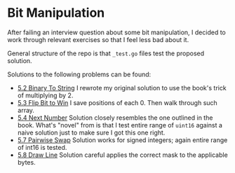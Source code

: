 # Bit Manipulation

After failing an interview question about some bit manipulation, I decided to
work through relevant exercises so that I feel less bad about it.

General structure of the repo is that `_test.go` files test the proposed solution.

Solutions to the following problems can be found:

* [5.2 Binary To String][b2s] I rewrote my original solution to use the book's trick of multiplying by 2.
* [5.3 Flip Bit to Win][flip] I save positions of each 0. Then walk through such array.
* [5.4 Next Number][next] Solution closely resembles the one outlined in the book. What's "novel" from is that I test entire range of `uint16` against a naive solution just to make sure I got this one right.
* [5.7 Pairwise Swap][swap] Solution works for signed integers; again entire range of int16 is tested.
* [5.8 Draw Line][draw] Solution careful applies the correct mask to the applicable bytes.


[b2s]: https://github.com/afiodorov/bit_manipulation/tree/master/binary_to_string.go
[flip]: https://github.com/afiodorov/bit_manipulation/tree/master/flip_bit_to_win.go
[next]: https://github.com/afiodorov/bit_manipulation/tree/master/next_number.go
[swap]: https://github.com/afiodorov/bit_manipulation/tree/master/pairwise_swap.go
[draw]: https://github.com/afiodorov/bit_manipulation/tree/master/draw_line.go
